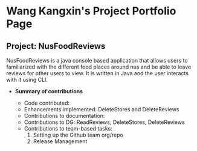 
# Wang Kangxin's Project Portfolio Page


## Project: NusFoodReviews

NusFoodReviews is a java console based application that allows
users to familiarized with the different food places around nus and be able
to leave reviews for other users to view. It is written in Java and the user
interacts with it using CLI.


* **Summary of contributions**

  * Code contributed: 
  * Enhancements implemented: DeleteStores and DeleteReviews
  * Contributions to documentation: 
  * Contributions to DG: ReadReviews, DeleteStores, DeleteReviews
  * Contributions to team-based tasks: 
    1. Setting up the Github team org/repo
    2. Release Management 
    
